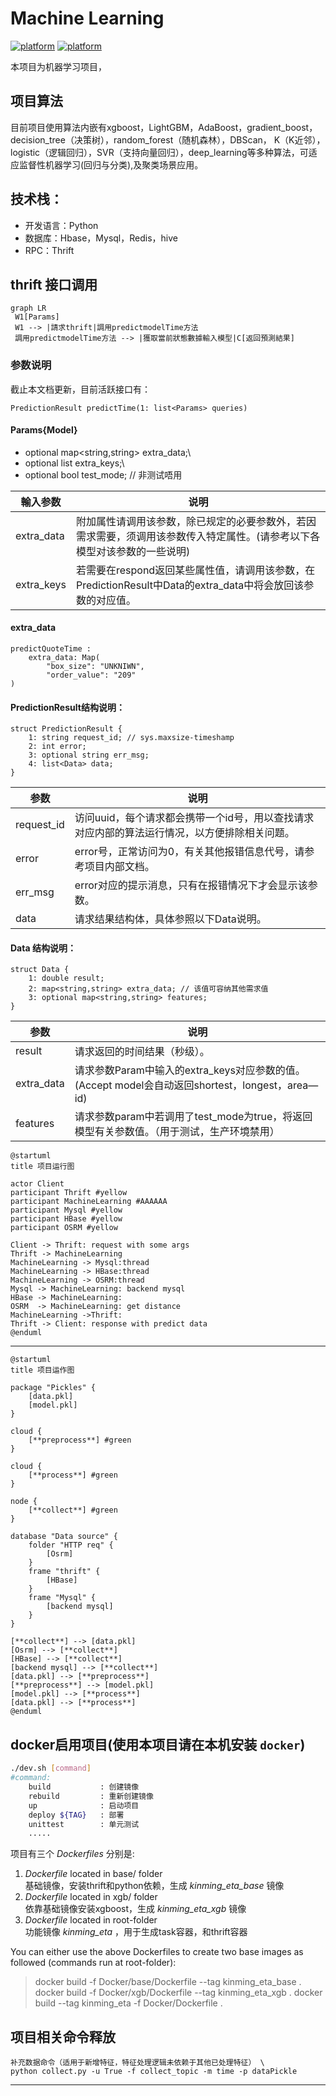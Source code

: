 Machine Learning
================
[![platform](https://img.shields.io/badge/python-3.7-green.svg)]() [![platform](https://img.shields.io/badge/python-3.6-green.svg)]()

本项目为机器学习项目，
## 项目算法
目前项目使用算法内嵌有xgboost，LightGBM，AdaBoost，gradient_boost，decision_tree（决策树），random_forest（随机森林），DBScan，
K（K近邻），logistic（逻辑回归），SVR（支持向量回归），deep_learning等多种算法，可适应监督性机器学习(回归与分类),及聚类场景应用。

## 技术栈：
- 开发语言：Python
- 数据库：Hbase，Mysql，Redis，hive
- RPC：Thrift

## thrift 接口调用
```mermaid
graph LR
 W1[Params]
 W1 --> |請求thrift|調用predictmodelTime方法
 調用predictmodelTime方法 --> |獲取當前狀態數據輸入模型|C[返回預測結果]
```

### 参数说明
截止本文档更新，目前活跃接口有：
```thrift
PredictionResult predictTime(1: list<Params> queries) 
```
#### Params{Model}

- optional map<string,string> extra_data;\
- optional list<string> extra_keys;\
- optional bool test_mode; // 非测试唔用

|   輸入参数   |  说明                                                                       |
| ------------ | -------------------------------------------------------------------------------- |
|  extra_data  | 附加属性请调用该参数，除已规定的必要参数外，若因需求需要，须调用该参数传入特定属性。(请参考以下各模型对该参数的一些说明) |
|  extra_keys  | 若需要在respond返回某些属性值，请调用该参数，在PredictionResult中Data的extra_data中将会放回该参数的对应值。|

#### extra_data

```
predictQuoteTime :
    extra_data: Map(
        "box_size": "UNKNIWN", 
        "order_value": "209" 
)
```

#### PredictionResult结构说明：

```thrift
struct PredictionResult {
    1: string request_id; // sys.maxsize-timeshamp
    2: int error;
    3: optional string err_msg;
    4: list<Data> data;
}
```

|     参数     |  说明                                                                            |
| ------------ | -------------------------------------------------------------------------------- |
|  request_id  | 访问uuid，每个请求都会携带一个id号，用以查找请求对应内部的算法运行情况，以方便排除相关问题。|
|    error     | error号，正常访问为0，有关其他报错信息代号，请参考项目内部文档。|
|   err_msg    | error对应的提示消息，只有在报错情况下才会显示该参数。|
|    data      | 请求结果结构体，具体参照以下Data说明。|

#### Data 结构说明：
```thrift
struct Data {
    1: double result;
    2: map<string,string> extra_data; // 该值可容纳其他需求值
    3: optional map<string,string> features;
}
```

|     参数     |  说明                                                                            |
| ------------ | -------------------------------------------------------------------------------- |
|    result    | 请求返回的时间结果（秒级）。|
|  extra_data  | 请求参数Param中输入的extra_keys对应参数的值。(Accept model会自动返回shortest，longest，area—id)|
|   features   | 请求参数param中若调用了test_mode为true，将返回模型有关参数值。（用于测试，生产环境禁用）|
```plantuml
@startuml
title 项目运行图

actor Client
participant Thrift #yellow
participant MachineLearning #AAAAAA
participant Mysql #yellow
participant HBase #yellow
participant OSRM #yellow

Client -> Thrift: request with some args
Thrift -> MachineLearning
MachineLearning -> Mysql:thread
MachineLearning -> HBase:thread
MachineLearning -> OSRM:thread
Mysql -> MachineLearning: backend mysql
HBase -> MachineLearning: 
OSRM  -> MachineLearning: get distance
MachineLearning ->Thrift: 
Thrift -> Client: response with predict data
@enduml
```
 -----------
 
```plantuml
@startuml
title 项目运作图

package "Pickles" {
    [data.pkl]
    [model.pkl]
}

cloud {
    [**preprocess**] #green
}

cloud {
    [**process**] #green
}

node {
    [**collect**] #green
}

database "Data source" {
    folder "HTTP req" {
        [Osrm]
    }
    frame "thrift" {
        [HBase]
    }
    frame "Mysql" {
        [backend mysql]
    }
}

[**collect**] --> [data.pkl]
[Osrm] --> [**collect**]
[HBase] --> [**collect**]
[backend mysql] --> [**collect**]
[data.pkl] --> [**preprocess**]
[**preprocess**] --> [model.pkl]
[model.pkl] --> [**process**]
[data.pkl] --> [**process**]
@enduml
 ```


## docker启用项目(使用本项目请在本机安装 `docker`)
```bash
./dev.sh [command]
#command:
    build           : 创建镜像
    rebuild         : 重新创建镜像 
    up              : 启动项目
    deploy ${TAG}   : 部署
    unittest        : 单元测试
    .....
```
项目有三个 _Dockerfiles_ 分别是:

1. _Dockerfile_ located in base/ folder  
    基础镜像，安装thrift和python依赖，生成 _kinming_eta_base_ 镜像
2. _Dockerfile_ located in xgb/ folder  
    依靠基础镜像安装xgboost，生成 _kinming_eta_xgb_ 镜像
3. _Dockerfile_ located in root-folder  
    功能镜像 _kinming_eta_ ，用于生成task容器，和thrift容器

You can either use the above Dockerfiles to create two base images as followed (commands run at root-folder):

>    docker build -f Docker/base/Dockerfile --tag kinming_eta_base . 
>    docker build -f Docker/xgb/Dockerfile --tag kinming_eta_xgb . 
>    docker build --tag kinming_eta -f Docker/Dockerfile . 


## 项目相关命令释放

```shell
补充数据命令（适用于新增特征，特征处理逻辑未依赖于其他已处理特征） \
python collect.py -u True -f collect_topic -m time -p dataPickle
```
---------------


